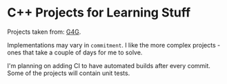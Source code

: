 # C++ Projects for Learning Stuff

Projects taken from: [G4G](https://www.geeksforgeeks.org/top-50-cpp-project-ideas-for-beginners-advanced/).  

Implementations may vary in `commitment`. I like the more complex projects - ones that take a couple of days for me to solve.  

I'm planning on adding CI to have automated builds after every commit. Some of the projects will contain unit tests.
